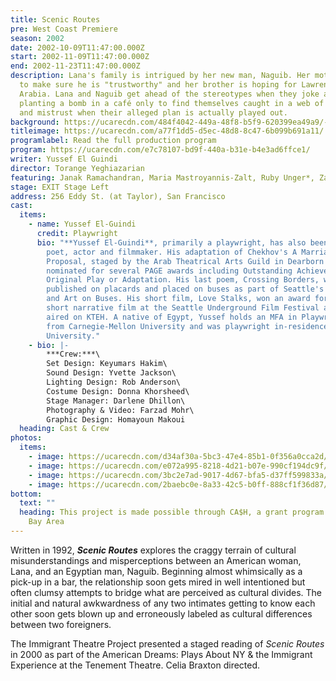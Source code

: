 ```yaml
---
title: Scenic Routes
pre: West Coast Premiere
season: 2002
date: 2002-10-09T11:47:00.000Z
start: 2002-11-09T11:47:00.000Z
end: 2002-11-23T11:47:00.000Z
description: Lana's family is intrigued by her new man, Naguib. Her mother wants
  to make sure he is "trustworthy" and her brother is hoping for Lawrence of
  Arabia. Lana and Naguib get ahead of the stereotypes when they joke about
  planting a bomb in a café only to find themselves caught in a web of deception
  and mistrust when their alleged plan is actually played out.
background: https://ucarecdn.com/484f4042-449a-48f8-b5f9-620399ea49a9/-/crop/1935x1016/0,0/-/preview/
titleimage: https://ucarecdn.com/a77f1dd5-d5ec-48d8-8c47-6b099b691a11/
programlabel: Read the full production program
program: https://ucarecdn.com/e7c78107-bd9f-440a-b31e-b4e3ad6ffce1/
writer: Yussef El Guindi
director: Torange Yeghiazarian
featuring: Janak Ramachandran, Maria Mastroyannis-Zalt, Ruby Unger*, Zachary Link
stage: EXIT Stage Left
address: 256 Eddy St. (at Taylor), San Francisco
cast:
  items:
    - name: Yussef El-Guindi
      credit: Playwright
      bio: "**Yussef El-Guindi**, primarily a playwright, has also been active as a
        poet, actor and filmmaker. His adaptation of Chekhov's A Marriage
        Proposal, staged by the Arab Theatrical Arts Guild in Dearborn MI, was
        nominated for several PAGE awards including Outstanding Achievement in
        Original Play or Adaptation. His last poem, Crossing Borders, was
        published on placards and placed on buses as part of Seattle's Poetry
        and Art on Buses. His short film, Love Stalks, won an award for best
        short narrative film at the Seattle Underground Film Festival and was
        aired on KTEH. A native of Egypt, Yussef holds an MFA in Playwriting
        from Carnegie-Mellon University and was playwright in-residence at Duke
        University."
    - bio: |-
        ***Crew:***\
        Set Design: Keyumars Hakim\
        Sound Design: Yvette Jackson\
        Lighting Design: Rob Anderson\
        Costume Design: Donna Khorsheed\
        Stage Manager: Darlene Dhillon\
        Photography & Video: Farzad Mohr\
        Graphic Design: Homayoun Makoui
  heading: Cast & Crew
photos:
  items:
    - image: https://ucarecdn.com/d34af30a-5bc3-47e4-85b1-0f356a0cca2d/
    - image: https://ucarecdn.com/e072a995-8218-4d21-b07e-990cf194dc9f/
    - image: https://ucarecdn.com/3bc2e7ad-9017-4d67-bfa5-d37ff599833a/
    - image: https://ucarecdn.com/2baebc0e-8a33-42c5-b0ff-888cf1f36d87/
bottom:
  text: ""
  heading: This project is made possible through CA$H, a grant program pf Theatre
    Bay Area
---
```

Written in 1992, ***Scenic Routes*** explores the craggy terrain of cultural misunderstandings and misperceptions between an American woman, Lana, and an Egyptian man, Naguib. Beginning almost whimsically as a pick-up in a bar, the relationship soon gets mired in well intentioned but often clumsy attempts to bridge what are perceived as cultural divides. The initial and natural awkwardness of any two intimates getting to know each other soon gets blown up and erroneously labeled as cultural differences between two foreigners.

The Immigrant Theatre Project presented a staged reading of *Scenic* *Routes* in 2000 as part of the American Dreams: Plays About NY & the Immigrant Experience at the Tenement Theatre. Celia Braxton directed.